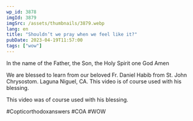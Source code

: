 ```yaml
---
wp_id: 3878
imgId: 3879
imgSrc: /assets/thumbnails/3879.webp
lang: en
title: "Shouldn’t we pray when we feel like it?"
pubDate: 2023-04-19T11:57:00
tags: ["wow"]
---
```


<!-- page: 6 -->

<p>In the name of the Father, the Son, the Holy Spirit one God Amen</p>
<p>We are blessed to learn from our beloved Fr. Daniel Habib from St. John Chrysostom. Laguna Niguel, CA. This video is of course used with his blessing.</p>
<p>This video was of course used with his blessing.</p>
<p>#Copticorthodoxanswers #COA #WOW</p>
